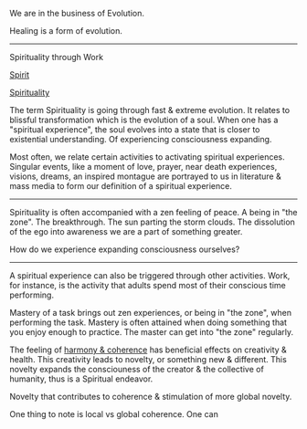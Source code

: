 We are in the business of Evolution.

Healing is a form of evolution.

---

Spirituality through Work

[Spirit](https://en.wikipedia.org/wiki/Spirit)

[Spirituality](https://en.wikipedia.org/wiki/Spirituality)

The term Spirituality is going through fast & extreme evolution. It relates to blissful transformation which is the evolution of a soul. When one has a "spiritual experience", the soul evolves into a state that is closer to existential understanding. Of experiencing consciousness expanding.

Most often, we relate certain activities to activating spiritual experiences. Singular events, like a moment of love, prayer, near death experiences, visions, dreams, an inspired montague are portrayed to us in literature & mass media to form our definition of a spiritual experience.

---

Spirituality is often accompanied with a zen feeling of peace. A being in "the zone". The breakthrough. The sun parting the storm clouds. The dissolution of the ego into awareness we are a part of something greater.

How do we experience expanding consciousness ourselves?

---

A spiritual experience can also be triggered through other activities. Work, for instance, is the activity that adults spend most of their conscious time performing.

Mastery of a task brings out zen experiences, or being in "the zone", when performing the task. Mastery is often attained when doing something that you enjoy enough to practice. The master can get into "the zone" regularly.

The feeling of [harmony & coherence](http://www.meditationplex.com/meditation-benefits/effects-meditation-brain-coherence-intelligence/) has beneficial effects on creativity & health. This creativity leads to novelty, or something new & different. This novelty expands the consciouness of the creator & the collective of humanity, thus is a Spiritual endeavor.

Novelty that contributes to coherence & stimulation of more global novelty.

One thing to note is local vs global coherence. One can 
